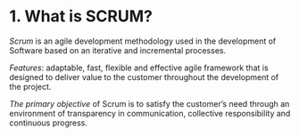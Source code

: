 # 1. What is SCRUM?

_Scrum_ is an agile development methodology used in the development of Software based on an iterative and incremental processes.

_Features_: adaptable, fast, flexible and effective agile framework that is designed to deliver value to the customer throughout the development of the project.

_The primary objective_ of Scrum is to satisfy the customer’s need through an environment of transparency in communication, collective responsibility and continuous progress.
